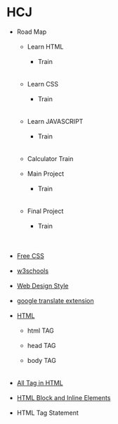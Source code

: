# HCJ

<ul>
  <li>Road Map<br>
    <br>
    <ul>
      <li>Learn HTML<br>
        <br>
        <ul>
        <li>Train</li><br>
        </ul>
      </li><br>
      <li>Learn CSS<br>
        <br>
        <ul>
        <li>Train</li><br>
        </ul>
      </li><br>
      <li>Learn JAVASCRIPT<br>
        <br>
        <ul>
        <li>Train</li><br>
        </ul>
      </li><br>
      <li>Calculator Train</li><br>
      <li>Main Project<br>
        <br>
        <ul>
        <li>Train</li><br>
        </ul>
      </li><br>
      <li>Final Project<br>
        <br>
        <ul>
        <li>Train</li><br>
        </ul>
      </li><br>
    </ul>
  </li><br>
  <li><a href="https://www.free-css.com/free-css-templates">Free CSS</a></li><br>
  <li><a href="https://www.w3schools.com/">w3schools</a></li><br>
  <li><a href="https://laman7.com/website-design-style/">Web Design Style</a></li><br>
  <li><a href="https://chrome.google.com/webstore/detail/google-translate/aapbdbdomjkkjkaonfhkkikfgjllcleb?hl=en">google translate extension</a></li><br>
  <li><a href="https://www.w3schools.com/html/">HTML</a>
    <br>
    <br>
    <ul>
      <li>html TAG</li><br>
      <li>head TAG</li><br>
      <li>body TAG</li><br>
    </ul>
  </li><br>
  <li><a href="https://www.w3schools.com/tags/default.asp">All Tag in HTML</a></li><br>
  <li><a href="https://www.w3schools.com/html/html_blocks.asp">HTML Block and Inline Elements</a></li><br>
  <li>HTML Tag Statement</li><br>
</ul>

